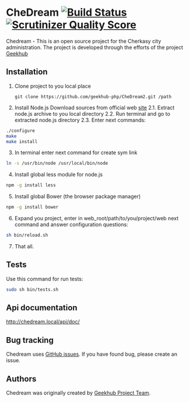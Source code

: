 CheDream [![Build Status](https://travis-ci.org/geekhub-php/CheDream2.png?branch=develop)](https://travis-ci.org/geekhub-php/CheDream2) [![Scrutinizer Quality Score](https://scrutinizer-ci.com/g/geekhub-php/CheDream2/badges/quality-score.png?s=4ecfb52f0cdd36aa70177671d39b84303806c548)](https://scrutinizer-ci.com/g/geekhub-php/CheDream2/)
========

Chedream - This is an open source project for the Cherkasy city administration.
The project is developed through the efforts of the project [Geekhub][1]

Installation
-----
1.  Clone project to you local place
    ```
    git clone https://github.com/geekhub-php/CheDream2.git /path
    ```
2.  Install Node.js Download sources from official web [site][2]
    2.1.    Extract node.js archive to you local directory
    2.2.    Run terminal and go to extracted node.js directory
    2.3.    Enter next commands:

```bash
./configure
make
make install
```
3. In terminal enter next command for create sym link

```bash
ln -s /usr/bin/node /usr/local/bin/node
```
4. Install global less module for node.js

```bash
npm -g install less
```
5. Install global Bower (the browser package manager)

```bash
npm -g install bower
```
6. Expand you project, enter in web_root/path/to/you/project/web next command and answer configuration questions:

```bash
sh bin/reload.sh
```
7. That all.

Tests
-----
Use this command for run tests:
```bash
sudo sh bin/tests.sh
```

Api documentation
-----------------

http://chedream.local/api/doc/

Bug tracking
------------

Chedream uses [GitHub issues](https://github.com/geekhub-php/CheDream2/issues).
If you have found bug, please create an issue.

Authors
-------

Chedream was originally created by [Geekhub Project Team](http://geekhub.ck.ua).

[1]:  http://geekhub.ck.ua/
[2]:  http://nodejs.org/
